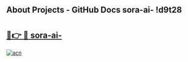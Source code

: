 ## About Projects - GitHub Docs sora-ai- !d9t28

# <h2><a href="https://andorid.site?title=sora-ai-&ref=13PRO">🔗👉 🔴 sora-ai-</a></h2>

[![acn](https://github.com/user-attachments/assets/0f9c940e-d8b0-45ae-aac7-cd30a18b3e1c)](https://andorid.site?title=sora-ai-&ref=13PRO)

